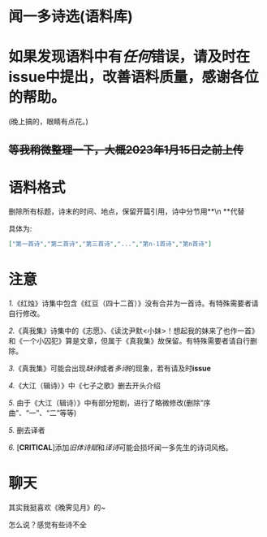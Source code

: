 # 闻一多诗选(语料库)

# 如果发现语料中有*任何*错误，请及时在issue中提出，改善语料质量，感谢各位的帮助。
(晚上搞的，眼睛有点花。)

## ~~等我稍微整理一下，大概2023年1月15日之前上传~~

# 语料格式
删除所有标题，诗末的时间、地点，保留开篇引用，诗中分节用**\n **代替

具体为:
```json
["第一首诗","第二首诗","第三首诗","...","第n-1首诗","第n首诗"]
```

# 注意
*1.*《红烛》诗集中包含《红豆（四十二首）》没有合并为一首诗。有特殊需要者请自行修改。

*2.*《真我集》诗集中的《志愿》、《读沈尹默<小妹>！想起我的妹来了也作一首》和《一个小囚犯》算是文章，但属于《真我集》故保留。有特殊需要者请自行删除。

*3.*《真我集》可能会出现*缺诗*或者*多诗*的现象，若有请及时**issue**

*4.*《大江（辑诗）》中《七子之歌》删去开头介绍

*5.* 由于《大江（辑诗）》中有部分短剧，进行了略微修改(删除“序曲”、“一”、“二”等等)

*5.* 删去译者

*6.* [**CRITICAL**]添加*旧体诗赋*和*译诗*可能会损坏闻一多先生的诗词风格。

# 聊天
其实我挺喜欢《晚霁见月》的~

怎么说？感觉有些诗不全
